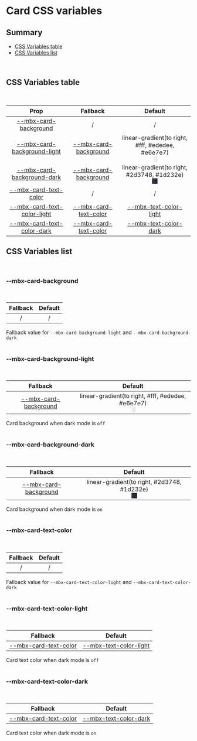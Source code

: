 # Card CSS variables

## Summary

- [CSS Variables table](#css-variables-table)
- [CSS Variables list](#css-variables-list)

<br>

## CSS Variables table

<br>

| <div style='text-align:center;margin:auto;'>Prop</div>                                                       | <div style='text-align:center;margin:auto;'>Fallback</div>                                        | <div style='text-align:center;margin:auto;'>Default</div>                                                                                                                                                                                                                                                                           |
| ------------------------------------------------------------------------------------------------------------ | ------------------------------------------------------------------------------------------------- | ----------------------------------------------------------------------------------------------------------------------------------------------------------------------------------------------------------------------------------------------------------------------------------------------------------------------------------- |
| <div style='text-align:center;margin:auto;'>[--mbx-card-background](#-mbx-card-background)</div>             | <div style='text-align:center;margin:auto;'>/</div>                                               | <div style='text-align:center;margin:auto;'>/</div>                                                                                                                                                                                                                                                                                 |
| <div style='text-align:center;margin:auto;'>[--mbx-card-background-light](#-mbx-card-background-light)</div> | <div style='text-align:center;margin:auto;'>[--mbx-card-background](#--mbx-card-background)</div> | <div style='text-align:center;margin:auto;'><div><div style='text-align:center;margin-auto;'>linear-gradient(to right, #fff, #ededee, #e6e7e7)</div><div style='text-align:center;margin-auto;'><div style='background:linear-gradient(to right, #fff, #ededee, #e6e7e7);margin:auto; width:15px; height:15px;'/></div></div></div> |
| <div style='text-align:center;margin:auto;'>[--mbx-card-background-dark](#-mbx-card-background-dark)</div>   | <div style='text-align:center;margin:auto;'>[--mbx-card-background](#--mbx-card-background)</div> | <div style='text-align:center;margin:auto;'><div><div style='text-align:center;margin-auto;'>linear-gradient(to right, #2d3748, #1d232e)</div><div style='text-align:center;margin-auto;'><div style='background:linear-gradient(to right, #2d3748, #1d232e);margin:auto; width:15px; height:15px;'/></div></div></div>             |
| <div style='text-align:center;margin:auto;'>[--mbx-card-text-color](#-mbx-card-text-color)</div>             | <div style='text-align:center;margin:auto;'>/</div>                                               | <div style='text-align:center;margin:auto;'>/</div>                                                                                                                                                                                                                                                                                 |
| <div style='text-align:center;margin:auto;'>[--mbx-card-text-color-light](#-mbx-card-text-color-light)</div> | <div style='text-align:center;margin:auto;'>[--mbx-card-text-color](#--mbx-card-text-color)</div> | <div style='text-align:center;margin:auto;'>[--mbx-text-color-light](../../global/css-vars.md#-mbx-text-color-light)</div>                                                                                                                                                                                                          |
| <div style='text-align:center;margin:auto;'>[--mbx-card-text-color-dark](#-mbx-card-text-color-dark)</div>   | <div style='text-align:center;margin:auto;'>[--mbx-card-text-color](#--mbx-card-text-color)</div> | <div style='text-align:center;margin:auto;'>[--mbx-text-color-dark](../../global/css-vars.md#-mbx-text-color-dark)</div>                                                                                                                                                                                                            |

## CSS Variables list

<br>

### --mbx-card-background

<br>

| <div style='text-align:center;margin:auto;'>Fallback</div> | <div style='text-align:center;margin:auto;'>Default</div> |
| ---------------------------------------------------------- | --------------------------------------------------------- |
| <div style='text-align:center;margin:auto;'>/</div>        | <div style='text-align:center;margin:auto;'>/</div>       |

Fallback value for `--mbx-card-background-light` and `--mbx-card-background-dark`<br><br>

### --mbx-card-background-light

<br>

| <div style='text-align:center;margin:auto;'>Fallback</div>                                        | <div style='text-align:center;margin:auto;'>Default</div>                                                                                                                                                                                                                                                                           |
| ------------------------------------------------------------------------------------------------- | ----------------------------------------------------------------------------------------------------------------------------------------------------------------------------------------------------------------------------------------------------------------------------------------------------------------------------------- |
| <div style='text-align:center;margin:auto;'>[--mbx-card-background](#--mbx-card-background)</div> | <div style='text-align:center;margin:auto;'><div><div style='text-align:center;margin-auto;'>linear-gradient(to right, #fff, #ededee, #e6e7e7)</div><div style='text-align:center;margin-auto;'><div style='background:linear-gradient(to right, #fff, #ededee, #e6e7e7);margin:auto; width:15px; height:15px;'/></div></div></div> |

Card background when dark mode is `off`<br><br>

### --mbx-card-background-dark

<br>

| <div style='text-align:center;margin:auto;'>Fallback</div>                                        | <div style='text-align:center;margin:auto;'>Default</div>                                                                                                                                                                                                                                                               |
| ------------------------------------------------------------------------------------------------- | ----------------------------------------------------------------------------------------------------------------------------------------------------------------------------------------------------------------------------------------------------------------------------------------------------------------------- |
| <div style='text-align:center;margin:auto;'>[--mbx-card-background](#--mbx-card-background)</div> | <div style='text-align:center;margin:auto;'><div><div style='text-align:center;margin-auto;'>linear-gradient(to right, #2d3748, #1d232e)</div><div style='text-align:center;margin-auto;'><div style='background:linear-gradient(to right, #2d3748, #1d232e);margin:auto; width:15px; height:15px;'/></div></div></div> |

Card background when dark mode is `on`<br><br>

### --mbx-card-text-color

<br>

| <div style='text-align:center;margin:auto;'>Fallback</div> | <div style='text-align:center;margin:auto;'>Default</div> |
| ---------------------------------------------------------- | --------------------------------------------------------- |
| <div style='text-align:center;margin:auto;'>/</div>        | <div style='text-align:center;margin:auto;'>/</div>       |

Fallback value for `--mbx-card-text-color-light` and `--mbx-card-text-color-dark`<br><br>

### --mbx-card-text-color-light

<br>

| <div style='text-align:center;margin:auto;'>Fallback</div>                                        | <div style='text-align:center;margin:auto;'>Default</div>                                                                  |
| ------------------------------------------------------------------------------------------------- | -------------------------------------------------------------------------------------------------------------------------- |
| <div style='text-align:center;margin:auto;'>[--mbx-card-text-color](#--mbx-card-text-color)</div> | <div style='text-align:center;margin:auto;'>[--mbx-text-color-light](../../global/css-vars.md#-mbx-text-color-light)</div> |

Card text color when dark mode is `off`<br><br>

### --mbx-card-text-color-dark

<br>

| <div style='text-align:center;margin:auto;'>Fallback</div>                                        | <div style='text-align:center;margin:auto;'>Default</div>                                                                |
| ------------------------------------------------------------------------------------------------- | ------------------------------------------------------------------------------------------------------------------------ |
| <div style='text-align:center;margin:auto;'>[--mbx-card-text-color](#--mbx-card-text-color)</div> | <div style='text-align:center;margin:auto;'>[--mbx-text-color-dark](../../global/css-vars.md#-mbx-text-color-dark)</div> |

Card text color when dark mode is `on`<br><br>
